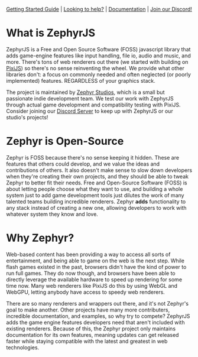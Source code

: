 <div class="github"> 
<p><a href="https://github.com/ZephyrStudio/ZephyrJS/blob/main/docs/STARTGUIDE.md">Getting Started Guide</a> | <a href="https://github.com/ZephyrStudio/ZephyrJS/blob/main/docs/CONTRIBUTE.md">Looking to help?</a> | <a href="https://github.com/ZephyrStudio/ZephyrJS/tree/main/docs/documentation">Documentation</a> | <a href="https://zephyrjs.pages.dev/discord" target="_blank">Join our Discord!</a></p>
</div>

<h1>What is ZephyrJS</h2>
<p>ZephyrJS is a Free and Open Source Software (FOSS) javascript library that adds game-engine features like input handling, file io, audio and music, and more. There's tons of web renderers out there (we started with building on <a href="https://github.com/pixijs/pixijs">PixiJS</a>) so there's no sense reinventing the wheel. We provide what other libraries don't: a focus on commonly needed and often neglected (or poorly implemented) features. REGARDLESS of your graphics stack.</p>

<p>The project is maintained by <a href="https://zephyrstudios.pages.dev/">Zephyr Studios</a>, which is a small but passionate indie development team. We test our work with ZephyrJS through actual game development and compatibility testing with PixiJS. Consider joining our <a href="/discord" target="_blank">Discord Server</a> to keep up with ZephyrJS or our studio's projects!</p>

<h1>Zephyr is Open-Source</h1>

<p>Zephyr is FOSS because there's no sense keeping it hidden. These are features that others could develop, and we value the ideas and contributions of others. It also doesn't make sense to slow down developers when they're creating their own projects, and they should be able to tweak Zephyr to better fit their needs. Free and Open-Source Software (FOSS) is about letting people choose what they want to use, and building a whole system just to add game development tools just dilutes the work of many talented teams building incredible renderers. Zephyr <strong>adds</strong> functionality to any stack instead of creating a new one, allowing developers to work with whatever system they know and love.</p>

<h1>Why Zephyr?</h1>

<p>Web-based content has been providing a way to access all sorts of entertainment, and being able to game on the web is the next step. While flash games existed in the past, browsers didn't have the kind of power to run full games. They do now though, and browsers have been able to directly leverage the available hardware to speed up rendering for some time now. Many web renderers like PixiJS do this by using WebGL and WebGPU, letting anybody have access to speedy web renderers.</p>

<p>There are so many renderers and wrappers out there, and it's not Zephyr's goal to make another. Other projects have many more contributers, incredible documentation, and examples, so why try to compete? ZephyrJS adds the game engine features developers need that aren't included with existing renderers. Because of this, the Zephyr project only maintains documentation for its own features, meaning updates can get released faster while staying compatible with the latest and greatest in web technologies.</p>
